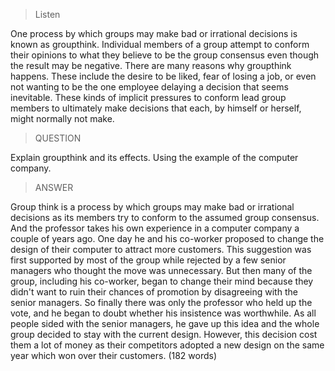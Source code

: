 > Listen

One process by which groups may make bad or irrational decisions is known as groupthink. Individual members of a group attempt to conform their opinions to what they believe to be the group consensus even though the result may be negative. There are many reasons why groupthink happens. These include the desire to be liked, fear of losing a job, or even not wanting to be the one employee delaying a decision that seems inevitable. These kinds of implicit pressures to conform lead group members to ultimately make decisions that each, by himself or herself, might normally not make.
> QUESTION

Explain groupthink and its effects. Using the example of the computer company.
> ANSWER

Group think is a process by which groups may make bad or irrational decisions as its members try to conform to the assumed group consensus. And the professor takes his own experience in a computer company a couple of years ago. One day he and his co-worker proposed to change the design of their computer to attract more customers. This suggestion was first supported by most of the group while rejected by a few senior managers who thought the move was unnecessary. But then many of the group, including his co-worker, began to change their mind because they didn't want to ruin their chances of promotion by disagreeing with the senior managers. So finally there was only the professor who held up the vote, and he began to doubt whether his insistence was worthwhile. As all people sided with the senior managers, he gave up this idea and the whole group decided to stay with the current design. However, this decision cost them a lot of money as their competitors adopted a new design on the same year which won over their customers. (182 words)